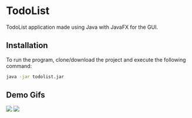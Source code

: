 # TodoList

TodoList application made using Java with JavaFX for the GUI.

## Installation

To run the program, clone/download the project and execute the following command:
```bash
java -jar todolist.jar
```

## Demo Gifs

![](https://media.giphy.com/media/gjI8hfKT4H9QZFJihX/giphy.gif)
![](https://media.giphy.com/media/ftSw8VOf0iJjUH9vwB/giphy.gif)  
